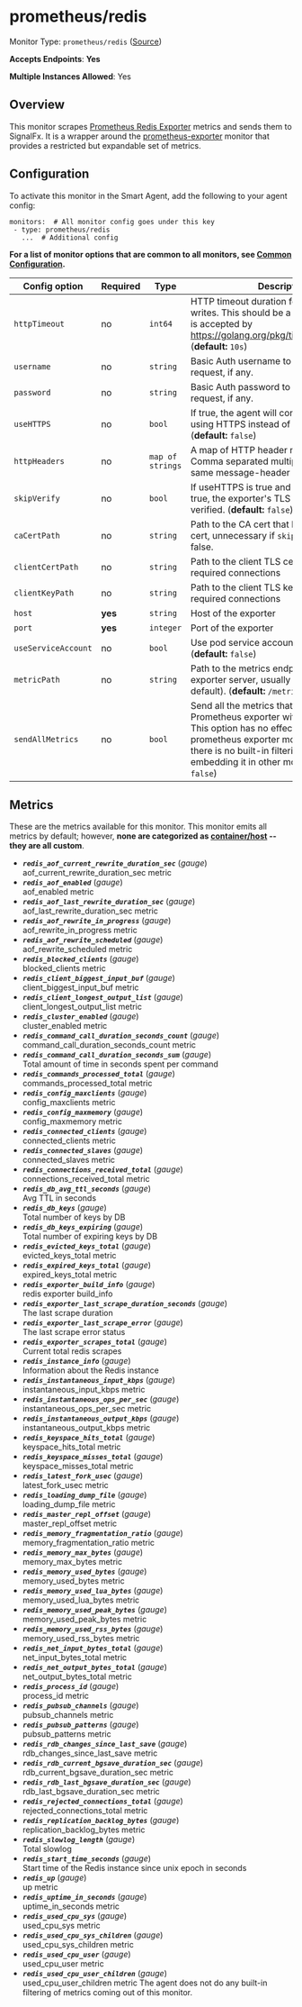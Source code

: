 
<!--- Generated by to-integrations-repo script in Smart Agent repo, DO NOT MODIFY HERE --->
<!--- GENERATED BY gomplate from scripts/docs/templates/monitor-page.md.tmpl --->

# prometheus/redis

Monitor Type: `prometheus/redis` ([Source](https://github.com/signalfx/signalfx-agent/tree/master/pkg/monitors/prometheus/redis))

**Accepts Endpoints**: **Yes**

**Multiple Instances Allowed**: Yes

## Overview

This monitor scrapes [Prometheus Redis
Exporter](https://github.com/oliver006/redis_exporter) metrics and sends
them to SignalFx.  It is a wrapper around the
[prometheus-exporter](./prometheus-exporter.md) monitor that provides a
restricted but expandable set of metrics.


## Configuration

To activate this monitor in the Smart Agent, add the following to your
agent config:

```
monitors:  # All monitor config goes under this key
 - type: prometheus/redis
   ...  # Additional config
```

**For a list of monitor options that are common to all monitors, see [Common
Configuration](../monitor-config.html#common-configuration).**


| Config option | Required | Type | Description |
| --- | --- | --- | --- |
| `httpTimeout` | no | `int64` | HTTP timeout duration for both read and writes. This should be a duration string that is accepted by https://golang.org/pkg/time/#ParseDuration (**default:** `10s`) |
| `username` | no | `string` | Basic Auth username to use on each request, if any. |
| `password` | no | `string` | Basic Auth password to use on each request, if any. |
| `useHTTPS` | no | `bool` | If true, the agent will connect to the server using HTTPS instead of plain HTTP. (**default:** `false`) |
| `httpHeaders` | no | `map of strings` | A map of HTTP header names to values. Comma separated multiple values for the same message-header is supported. |
| `skipVerify` | no | `bool` | If useHTTPS is true and this option is also true, the exporter's TLS cert will not be verified. (**default:** `false`) |
| `caCertPath` | no | `string` | Path to the CA cert that has signed the TLS cert, unnecessary if `skipVerify` is set to false. |
| `clientCertPath` | no | `string` | Path to the client TLS cert to use for TLS required connections |
| `clientKeyPath` | no | `string` | Path to the client TLS key to use for TLS required connections |
| `host` | **yes** | `string` | Host of the exporter |
| `port` | **yes** | `integer` | Port of the exporter |
| `useServiceAccount` | no | `bool` | Use pod service account to authenticate. (**default:** `false`) |
| `metricPath` | no | `string` | Path to the metrics endpoint on the exporter server, usually `/metrics` (the default). (**default:** `/metrics`) |
| `sendAllMetrics` | no | `bool` | Send all the metrics that come out of the Prometheus exporter without any filtering.  This option has no effect when using the prometheus exporter monitor directly since there is no built-in filtering, only when embedding it in other monitors. (**default:** `false`) |


## Metrics

These are the metrics available for this monitor.
This monitor emits all metrics by default; however, **none are categorized as
[container/host](https://docs.signalfx.com/en/latest/admin-guide/usage.html#about-custom-bundled-and-high-resolution-metrics)
-- they are all custom**.


 - ***`redis_aof_current_rewrite_duration_sec`*** (*gauge*)<br>    aof_current_rewrite_duration_sec metric
 - ***`redis_aof_enabled`*** (*gauge*)<br>    aof_enabled metric
 - ***`redis_aof_last_rewrite_duration_sec`*** (*gauge*)<br>    aof_last_rewrite_duration_sec metric
 - ***`redis_aof_rewrite_in_progress`*** (*gauge*)<br>    aof_rewrite_in_progress metric
 - ***`redis_aof_rewrite_scheduled`*** (*gauge*)<br>    aof_rewrite_scheduled metric
 - ***`redis_blocked_clients`*** (*gauge*)<br>    blocked_clients metric
 - ***`redis_client_biggest_input_buf`*** (*gauge*)<br>    client_biggest_input_buf metric
 - ***`redis_client_longest_output_list`*** (*gauge*)<br>    client_longest_output_list metric
 - ***`redis_cluster_enabled`*** (*gauge*)<br>    cluster_enabled metric
 - ***`redis_command_call_duration_seconds_count`*** (*gauge*)<br>    command_call_duration_seconds_count metric
 - ***`redis_command_call_duration_seconds_sum`*** (*gauge*)<br>    Total amount of time in seconds spent per command
 - ***`redis_commands_processed_total`*** (*gauge*)<br>    commands_processed_total metric
 - ***`redis_config_maxclients`*** (*gauge*)<br>    config_maxclients metric
 - ***`redis_config_maxmemory`*** (*gauge*)<br>    config_maxmemory metric
 - ***`redis_connected_clients`*** (*gauge*)<br>    connected_clients metric
 - ***`redis_connected_slaves`*** (*gauge*)<br>    connected_slaves metric
 - ***`redis_connections_received_total`*** (*gauge*)<br>    connections_received_total metric
 - ***`redis_db_avg_ttl_seconds`*** (*gauge*)<br>    Avg TTL in seconds
 - ***`redis_db_keys`*** (*gauge*)<br>    Total number of keys by DB
 - ***`redis_db_keys_expiring`*** (*gauge*)<br>    Total number of expiring keys by DB
 - ***`redis_evicted_keys_total`*** (*gauge*)<br>    evicted_keys_total metric
 - ***`redis_expired_keys_total`*** (*gauge*)<br>    expired_keys_total metric
 - ***`redis_exporter_build_info`*** (*gauge*)<br>    redis exporter build_info
 - ***`redis_exporter_last_scrape_duration_seconds`*** (*gauge*)<br>    The last scrape duration
 - ***`redis_exporter_last_scrape_error`*** (*gauge*)<br>    The last scrape error status
 - ***`redis_exporter_scrapes_total`*** (*gauge*)<br>    Current total redis scrapes
 - ***`redis_instance_info`*** (*gauge*)<br>    Information about the Redis instance
 - ***`redis_instantaneous_input_kbps`*** (*gauge*)<br>    instantaneous_input_kbps metric
 - ***`redis_instantaneous_ops_per_sec`*** (*gauge*)<br>    instantaneous_ops_per_sec metric
 - ***`redis_instantaneous_output_kbps`*** (*gauge*)<br>    instantaneous_output_kbps metric
 - ***`redis_keyspace_hits_total`*** (*gauge*)<br>    keyspace_hits_total metric
 - ***`redis_keyspace_misses_total`*** (*gauge*)<br>    keyspace_misses_total metric
 - ***`redis_latest_fork_usec`*** (*gauge*)<br>    latest_fork_usec metric
 - ***`redis_loading_dump_file`*** (*gauge*)<br>    loading_dump_file metric
 - ***`redis_master_repl_offset`*** (*gauge*)<br>    master_repl_offset metric
 - ***`redis_memory_fragmentation_ratio`*** (*gauge*)<br>    memory_fragmentation_ratio metric
 - ***`redis_memory_max_bytes`*** (*gauge*)<br>    memory_max_bytes metric
 - ***`redis_memory_used_bytes`*** (*gauge*)<br>    memory_used_bytes metric
 - ***`redis_memory_used_lua_bytes`*** (*gauge*)<br>    memory_used_lua_bytes metric
 - ***`redis_memory_used_peak_bytes`*** (*gauge*)<br>    memory_used_peak_bytes metric
 - ***`redis_memory_used_rss_bytes`*** (*gauge*)<br>    memory_used_rss_bytes metric
 - ***`redis_net_input_bytes_total`*** (*gauge*)<br>    net_input_bytes_total metric
 - ***`redis_net_output_bytes_total`*** (*gauge*)<br>    net_output_bytes_total metric
 - ***`redis_process_id`*** (*gauge*)<br>    process_id metric
 - ***`redis_pubsub_channels`*** (*gauge*)<br>    pubsub_channels metric
 - ***`redis_pubsub_patterns`*** (*gauge*)<br>    pubsub_patterns metric
 - ***`redis_rdb_changes_since_last_save`*** (*gauge*)<br>    rdb_changes_since_last_save metric
 - ***`redis_rdb_current_bgsave_duration_sec`*** (*gauge*)<br>    rdb_current_bgsave_duration_sec metric
 - ***`redis_rdb_last_bgsave_duration_sec`*** (*gauge*)<br>    rdb_last_bgsave_duration_sec metric
 - ***`redis_rejected_connections_total`*** (*gauge*)<br>    rejected_connections_total metric
 - ***`redis_replication_backlog_bytes`*** (*gauge*)<br>    replication_backlog_bytes metric
 - ***`redis_slowlog_length`*** (*gauge*)<br>    Total slowlog
 - ***`redis_start_time_seconds`*** (*gauge*)<br>    Start time of the Redis instance since unix epoch in seconds
 - ***`redis_up`*** (*gauge*)<br>    up metric
 - ***`redis_uptime_in_seconds`*** (*gauge*)<br>    uptime_in_seconds metric
 - ***`redis_used_cpu_sys`*** (*gauge*)<br>    used_cpu_sys metric
 - ***`redis_used_cpu_sys_children`*** (*gauge*)<br>    used_cpu_sys_children metric
 - ***`redis_used_cpu_user`*** (*gauge*)<br>    used_cpu_user metric
 - ***`redis_used_cpu_user_children`*** (*gauge*)<br>    used_cpu_user_children metric
The agent does not do any built-in filtering of metrics coming out of this
monitor.


